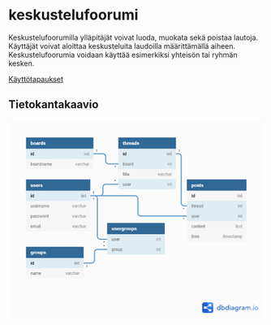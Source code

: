 # keskustelufoorumi

Keskustelufoorumilla ylläpitäjät voivat luoda, muokata sekä poistaa lautoja. Käyttäjät voivat aloittaa keskusteluita laudoilla määrittämällä aiheen. Keskustelufoorumia voidaan käyttää esimerkiksi yhteisön tai ryhmän kesken.

[Käyttötapaukset](documentation/user_stories.md)

## Tietokantakaavio

![tietokantakaavio](documentation/db-diagram.png)